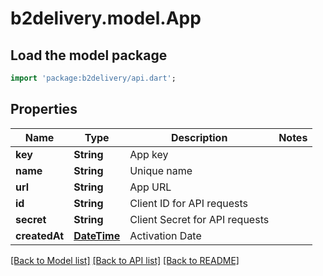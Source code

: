 # b2delivery.model.App

## Load the model package
```dart
import 'package:b2delivery/api.dart';
```

## Properties
Name | Type | Description | Notes
------------ | ------------- | ------------- | -------------
**key** | **String** | App key | 
**name** | **String** | Unique name | 
**url** | **String** | App URL | 
**id** | **String** | Client ID for API requests | 
**secret** | **String** | Client Secret for API requests | 
**createdAt** | [**DateTime**](DateTime.md) | Activation Date | 

[[Back to Model list]](../README.md#documentation-for-models) [[Back to API list]](../README.md#documentation-for-api-endpoints) [[Back to README]](../README.md)


